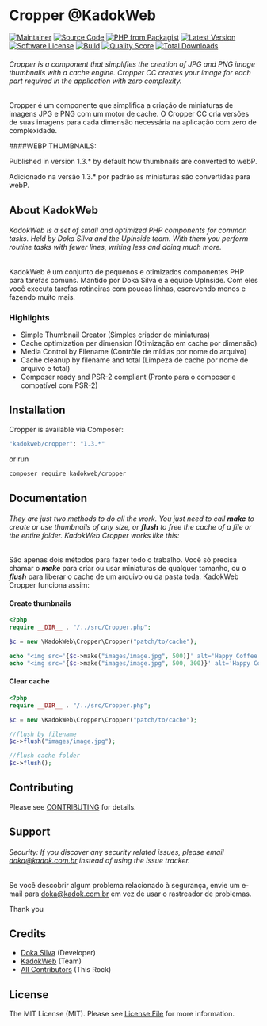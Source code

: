 # Cropper @KadokWeb

[![Maintainer](http://img.shields.io/badge/maintainer-@kadokweb-blue.svg?style=flat-square)](https://twitter.com/kadokweb)
[![Source Code](http://img.shields.io/badge/source-kadokweb/cropper-blue.svg?style=flat-square)](https://github.com/kadokweb/cropper)
[![PHP from Packagist](https://img.shields.io/packagist/php-v/kadokweb/cropper.svg?style=flat-square)](https://packagist.org/packages/kadokweb/cropper)
[![Latest Version](https://img.shields.io/github/release/kadokweb/cropper.svg?style=flat-square)](https://github.com/kadokweb/cropper/releases)
[![Software License](https://img.shields.io/badge/license-MIT-brightgreen.svg?style=flat-square)](LICENSE)
[![Build](https://img.shields.io/scrutinizer/build/g/kadokweb/cropper.svg?style=flat-square)](https://scrutinizer-ci.com/g/kadokweb/cropper)
[![Quality Score](https://img.shields.io/scrutinizer/g/kadokweb/cropper.svg?style=flat-square)](https://scrutinizer-ci.com/g/kadokweb/cropper)
[![Total Downloads](https://img.shields.io/packagist/dt/kadokweb/cropper.svg?style=flat-square)](https://packagist.org/packages/kadokweb/cropper)

###### Cropper is a component that simplifies the creation of JPG and PNG image thumbnails with a cache engine. Cropper CC creates your image for each part required in the application with zero complexity.

Cropper é um componente que simplifica a criação de miniaturas de imagens JPG e PNG com um motor de cache. O Cropper CC cria versões de suas imagens para cada dimensão necessária na aplicação com zero de complexidade.

####WEBP THUMBNAILS:

Published in version 1.3.\* by default how thumbnails are converted to webP.

Adicionado na versão 1.3.\* por padrão as miniaturas são convertidas para webP.

## About KadokWeb

###### KadokWeb is a set of small and optimized PHP components for common tasks. Held by Doka Silva and the UpInside team. With them you perform routine tasks with fewer lines, writing less and doing much more.

KadokWeb é um conjunto de pequenos e otimizados componentes PHP para tarefas comuns. Mantido por Doka Silva e a equipe UpInside. Com eles você executa tarefas rotineiras com poucas linhas, escrevendo menos e fazendo muito mais.

### Highlights

- Simple Thumbnail Creator (Simples criador de miniaturas)
- Cache optimization per dimension (Otimização em cache por dimensão)
- Media Control by Filename (Contrôle de mídias por nome do arquivo)
- Cache cleanup by filename and total (Limpeza de cache por nome de arquivo e total)
- Composer ready and PSR-2 compliant (Pronto para o composer e compatível com PSR-2)

## Installation

Cropper is available via Composer:

```bash
"kadokweb/cropper": "1.3.*"
```

or run

```bash
composer require kadokweb/cropper
```

## Documentation

###### They are just two methods to do all the work. You just need to call **_make_** to create or use thumbnails of any size, or **_flush_** to free the cache of a file or the entire folder. KadokWeb Cropper works like this:

São apenas dois métodos para fazer todo o trabalho. Você só precisa chamar o **_make_** para criar ou usar miniaturas de qualquer tamanho, ou o **_flush_** para liberar o cache de um arquivo ou da pasta toda. KadokWeb Cropper funciona assim:

#### Create thumbnails

```php
<?php
require __DIR__ . "/../src/Cropper.php";

$c = new \KadokWeb\Cropper\Cropper("patch/to/cache");

echo "<img src='{$c->make("images/image.jpg", 500)}' alt='Happy Coffee' title='Happy Coffee'>";
echo "<img src='{$c->make("images/image.jpg", 500, 300)}' alt='Happy Coffee' title='Happy Coffee'>";
```

#### Clear cache

```php
<?php
require __DIR__ . "/../src/Cropper.php";

$c = new \KadokWeb\Cropper\Cropper("patch/to/cache");

//flush by filename
$c->flush("images/image.jpg");

//flush cache folder
$c->flush();
```

## Contributing

Please see [CONTRIBUTING](https://github.com/kadokweb/cropper/blob/master/CONTRIBUTING.md) for details.

## Support

###### Security: If you discover any security related issues, please email doka@kadok.com.br instead of using the issue tracker.

Se você descobrir algum problema relacionado à segurança, envie um e-mail para doka@kadok.com.br em vez de usar o rastreador de problemas.

Thank you

## Credits

- [Doka Silva](https://github.com/kadokweb) (Developer)
- [KadokWeb](https://github.com/kadokweb) (Team)
- [All Contributors](https://github.com/kadokweb/cropper/contributors) (This Rock)

## License

The MIT License (MIT). Please see [License File](https://github.com/kadokweb/cropper/blob/master/LICENSE) for more information.
